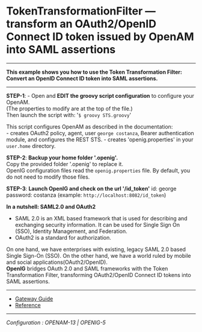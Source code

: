 TokenTransformationFilter — transform an OAuth2/OpenID Connect ID token issued by OpenAM into SAML assertions
======
----------

**This example shows you how to use the Token Transformation Filter: Convert an OpenID Connect ID token into SAML assertions.**

----------

**STEP-1**: - Open and **EDIT the groovy script configuration** to configure your OpenAM. <br>
              (The properties to modify are at the top of the file.)<br>
              Then launch the script with: '`$ groovy STS.groovy`'
            
            
This script configures OpenAM as described in the documentation:<br>
        - creates OAuth2 policy, agent, user `george costanza`, Bearer authentication module, and configures the REST STS.
        - creates 'openig.properties' in your `user.home` directory.
  
**STEP-2**: **Backup your home folder '.openig'.** <br>
            Copy the provided folder '.openig' to replace it.<br>
            OpenIG configuration files read the `openig.properties` file. By default, you do not need to modify those files.

**STEP-3**: **Launch OpenIG and check on the url '<openig-url>/id_token'**
            id: george
            password: costanza
(example: `http://localhost:8082/id_token`)


**In a nutshell: SAML2.0 and OAuth2**

- SAML 2.0 is an XML based framework that is used for describing and exchanging security information. 
It can be used for Single Sign On (SSO), Identity Management, and Federation.
- OAuth2 is a standard for authorization.

On one hand, we have enterprises with existing, legacy SAML 2.0 based Single Sign-On (SSO). On the other hand, 
we have a world ruled by mobile and social applications(OAuth2/OpenID).<br>
**OpenIG** bridges OAuth 2.0 and SAML frameworks with the Token Transformation Filter, transforming OAuth2/OpenID 
Connect ID tokens into SAML assertions.


----------
* [Gateway Guide](http://openig.forgerock.org/doc/bootstrap/gateway-guide/index.html#chap-ttf)
* [Reference](https://forgerock.org/openig/doc/bootstrap/reference/index.html#TokenTransformationFilter)

----------

*Configuration : OPENAM-13 | OPENIG-5*
